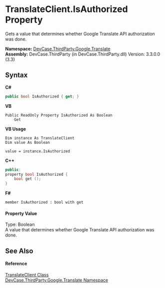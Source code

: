 # TranslateClient.IsAuthorized Property 
 

Gets a value that determines whether Google Translate API authorization was done.

**Namespace:**&nbsp;<a href="N_DevCase_ThirdParty_Google_Translate">DevCase.ThirdParty.Google.Translate</a><br />**Assembly:**&nbsp;DevCase.ThirdParty (in DevCase.ThirdParty.dll) Version: 3.3.0.0 (3.3)

## Syntax

**C#**<br />
``` C#
public bool IsAuthorized { get; }
```

**VB**<br />
``` VB
Public ReadOnly Property IsAuthorized As Boolean
	Get
```

**VB Usage**<br />
``` VB Usage
Dim instance As TranslateClient
Dim value As Boolean

value = instance.IsAuthorized

```

**C++**<br />
``` C++
public:
property bool IsAuthorized {
	bool get ();
}
```

**F#**<br />
``` F#
member IsAuthorized : bool with get

```


#### Property Value
Type: Boolean<br />A value that determines whether Google Translate API authorization was done.

## See Also


#### Reference
<a href="T_DevCase_ThirdParty_Google_Translate_TranslateClient">TranslateClient Class</a><br /><a href="N_DevCase_ThirdParty_Google_Translate">DevCase.ThirdParty.Google.Translate Namespace</a><br />